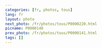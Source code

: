 ```yaml
---
categories: [fr, photos, tous]
lang: fr
layout: photo
next_photo: /fr/photos/tous/P0000220.html
picname: P0000140
prev_photo: /fr/photos/tous/P0000141.html
tags: []
---
```


